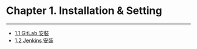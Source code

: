 # Chapter 1. Installation & Setting

---

* [1.1 GitLab 安裝](/chapter1/1.1-gitlab.md)
* [1.2 Jenkins 安裝](/chapter1/1.2-jenkins.md)



